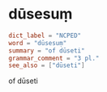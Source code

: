 # dūsesuṃ

``` toml
dict_label = "NCPED"
word = "dūsesuṃ"
summary = "of dūseti"
grammar_comment = "3 pl."
see_also = ["dūseti"]
```

of dūseti

